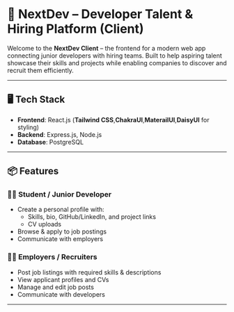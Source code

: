 # 🚀 NextDev – Developer Talent & Hiring Platform (Client)

Welcome to the **NextDev Client** – the frontend for a modern web app connecting junior developers with hiring teams. Built to help aspiring talent showcase their skills and projects while enabling companies to discover and recruit them efficiently.


---

## 🖥️ Tech Stack
- **Frontend**: React.js (**Tailwind CSS**,**ChakraUI**,**MaterailUI**,**DaisyUI** for styling)
- **Backend**: Express.js, Node.js
- **Database**: PostgreSQL


---


## 📦 Features

### 👨‍🎓 Student / Junior Developer
- Create a personal profile with:
  - Skills, bio, GitHub/LinkedIn, and project links
  - CV uploads
- Browse & apply to job postings
- Communicate with employers

### 🧑‍💼 Employers / Recruiters
- Post job listings with required skills & descriptions
- View applicant profiles and CVs
- Manage and edit job posts
- Communicate with developers

---